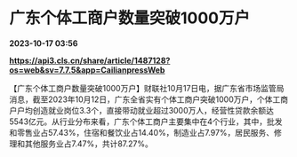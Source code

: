 # 广东个体工商户数量突破1000万户

**2023-10-17 03:56**

**https://api3.cls.cn/share/article/1487128?os=web&sv=7.7.5&app=CailianpressWeb**

【广东个体工商户数量突破1000万户】财联社10月17日电，据广东省市场监管局消息，截至2023年10月12日，广东全省实有个体工商户突破1000万户，个体工商户户均创造就业岗位3.3个，直接带动就业超过3000万人，经营性贷款余额达5543亿元。从行业分布来看，广东个体工商户主要集中在4个行业，其中，批发和零售业占57.43%，住宿和餐饮业占14.40%，制造业占7.97%，居民服务、修理和其他服务业占7.47%，共计87.27%。